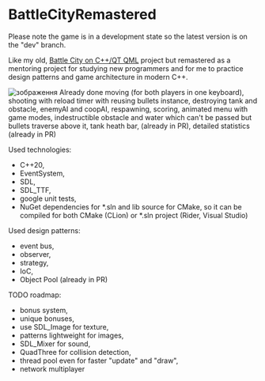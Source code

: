 # BattleCityRemastered
Please note the game is in a development state so the latest version is on the "dev" branch.

Like my old, [Battle City on C++/QT QML](https://github.com/roma4004/battle_city_qt_qml) project but remastered as a mentoring project for studying new programmers
and for me to practice design patterns and game architecture in modern C++.

![зображення](https://github.com/roma4004/BattleCityRemastered/assets/16146920/74cca7c2-7497-441c-9652-66f47282291a)
Already done moving (for both players in one keyboard), shooting with reload timer with reusing bullets instance, destroying tank and obstacle, enemyAI and coopAI, respawning, scoring, animated menu with game modes, indestructible obstacle and water which can't be passed but bullets traverse above it, tank heath bar, (already in PR), detailed statistics (already in PR)

Used technologies:
* C++20,
* EventSystem,
* SDL,
* SDL_TTF,
* google unit tests,
* NuGet dependencies for *.sln and lib source for CMake, so it can be compiled for both CMake (CLion) or *.sln project (Rider, Visual Studio)

Used design patterns: 
* event bus, 
* observer, 
* strategy, 
* IoC,
* Object Pool (already in PR)

TODO roadmap: 
* bonus system,
* unique bonuses,
* use SDL_Image for texture,
* patterns lightweight for images,
* SDL_Mixer for sound,
* QuadThree for collision detection,
* thread pool even for faster "update" and "draw",
* network multiplayer
